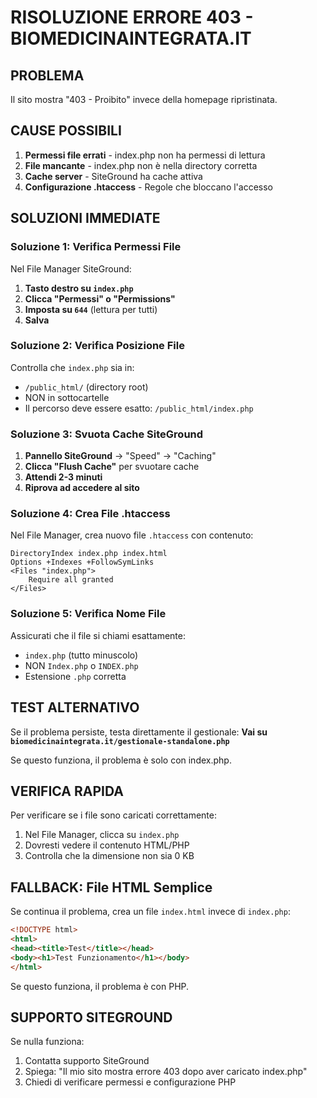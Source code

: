# RISOLUZIONE ERRORE 403 - BIOMEDICINAINTEGRATA.IT

## PROBLEMA
Il sito mostra "403 - Proibito" invece della homepage ripristinata.

## CAUSE POSSIBILI
1. **Permessi file errati** - index.php non ha permessi di lettura
2. **File mancante** - index.php non è nella directory corretta
3. **Cache server** - SiteGround ha cache attiva
4. **Configurazione .htaccess** - Regole che bloccano l'accesso

## SOLUZIONI IMMEDIATE

### Soluzione 1: Verifica Permessi File
Nel File Manager SiteGround:
1. **Tasto destro su `index.php`**
2. **Clicca "Permessi" o "Permissions"**
3. **Imposta su `644`** (lettura per tutti)
4. **Salva**

### Soluzione 2: Verifica Posizione File
Controlla che `index.php` sia in:
- `/public_html/` (directory root)
- NON in sottocartelle
- Il percorso deve essere esatto: `/public_html/index.php`

### Soluzione 3: Svuota Cache SiteGround
1. **Pannello SiteGround** → "Speed" → "Caching"
2. **Clicca "Flush Cache"** per svuotare cache
3. **Attendi 2-3 minuti**
4. **Riprova ad accedere al sito**

### Soluzione 4: Crea File .htaccess
Nel File Manager, crea nuovo file `.htaccess` con contenuto:
```
DirectoryIndex index.php index.html
Options +Indexes +FollowSymLinks
<Files "index.php">
    Require all granted
</Files>
```

### Soluzione 5: Verifica Nome File
Assicurati che il file si chiami esattamente:
- `index.php` (tutto minuscolo)
- NON `Index.php` o `INDEX.php`
- Estensione `.php` corretta

## TEST ALTERNATIVO

Se il problema persiste, testa direttamente il gestionale:
**Vai su `biomedicinaintegrata.it/gestionale-standalone.php`**

Se questo funziona, il problema è solo con index.php.

## VERIFICA RAPIDA

Per verificare se i file sono caricati correttamente:
1. Nel File Manager, clicca su `index.php`
2. Dovresti vedere il contenuto HTML/PHP
3. Controlla che la dimensione non sia 0 KB

## FALLBACK: File HTML Semplice

Se continua il problema, crea un file `index.html` invece di `index.php`:
```html
<!DOCTYPE html>
<html>
<head><title>Test</title></head>
<body><h1>Test Funzionamento</h1></body>
</html>
```

Se questo funziona, il problema è con PHP.

## SUPPORTO SITEGROUND

Se nulla funziona:
1. Contatta supporto SiteGround
2. Spiega: "Il mio sito mostra errore 403 dopo aver caricato index.php"
3. Chiedi di verificare permessi e configurazione PHP